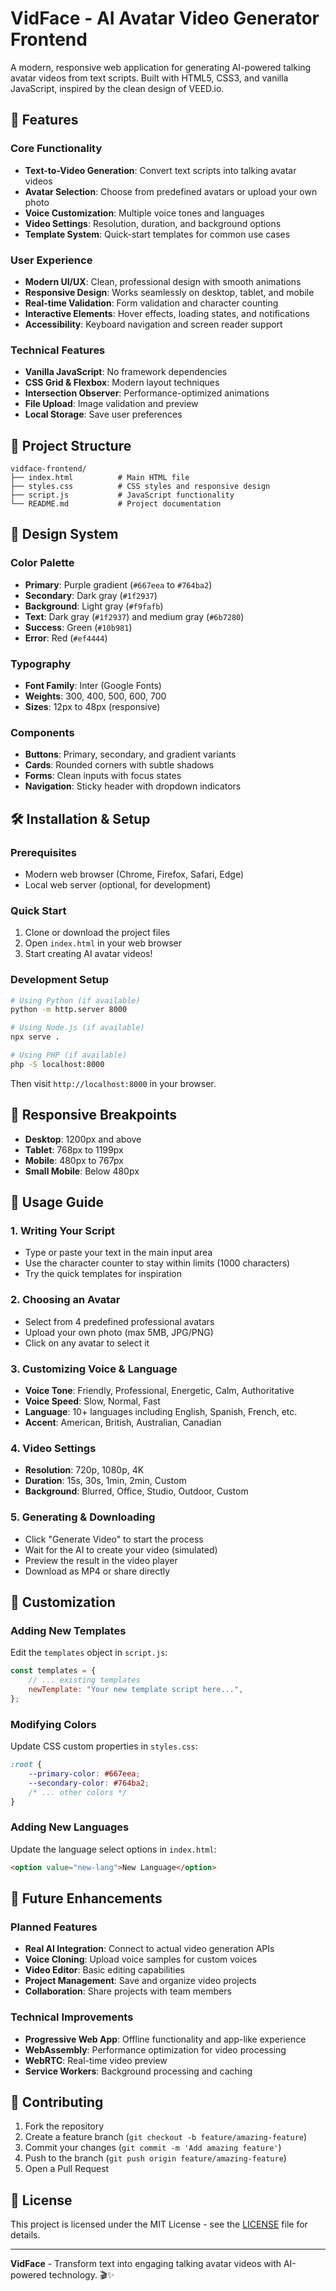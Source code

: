 # VidFace - AI Avatar Video Generator Frontend

A modern, responsive web application for generating AI-powered talking avatar videos from text scripts. Built with HTML5, CSS3, and vanilla JavaScript, inspired by the clean design of VEED.io.

## 🚀 Features

### Core Functionality
- **Text-to-Video Generation**: Convert text scripts into talking avatar videos
- **Avatar Selection**: Choose from predefined avatars or upload your own photo
- **Voice Customization**: Multiple voice tones and languages
- **Video Settings**: Resolution, duration, and background options
- **Template System**: Quick-start templates for common use cases

### User Experience
- **Modern UI/UX**: Clean, professional design with smooth animations
- **Responsive Design**: Works seamlessly on desktop, tablet, and mobile
- **Real-time Validation**: Form validation and character counting
- **Interactive Elements**: Hover effects, loading states, and notifications
- **Accessibility**: Keyboard navigation and screen reader support

### Technical Features
- **Vanilla JavaScript**: No framework dependencies
- **CSS Grid & Flexbox**: Modern layout techniques
- **Intersection Observer**: Performance-optimized animations
- **File Upload**: Image validation and preview
- **Local Storage**: Save user preferences

## 📁 Project Structure

```
vidface-frontend/
├── index.html          # Main HTML file
├── styles.css          # CSS styles and responsive design
├── script.js           # JavaScript functionality
└── README.md           # Project documentation
```

## 🎨 Design System

### Color Palette
- **Primary**: Purple gradient (`#667eea` to `#764ba2`)
- **Secondary**: Dark gray (`#1f2937`)
- **Background**: Light gray (`#f9fafb`)
- **Text**: Dark gray (`#1f2937`) and medium gray (`#6b7280`)
- **Success**: Green (`#10b981`)
- **Error**: Red (`#ef4444`)

### Typography
- **Font Family**: Inter (Google Fonts)
- **Weights**: 300, 400, 500, 600, 700
- **Sizes**: 12px to 48px (responsive)

### Components
- **Buttons**: Primary, secondary, and gradient variants
- **Cards**: Rounded corners with subtle shadows
- **Forms**: Clean inputs with focus states
- **Navigation**: Sticky header with dropdown indicators

## 🛠️ Installation & Setup

### Prerequisites
- Modern web browser (Chrome, Firefox, Safari, Edge)
- Local web server (optional, for development)

### Quick Start
1. Clone or download the project files
2. Open `index.html` in your web browser
3. Start creating AI avatar videos!

### Development Setup
```bash
# Using Python (if available)
python -m http.server 8000

# Using Node.js (if available)
npx serve .

# Using PHP (if available)
php -S localhost:8000
```

Then visit `http://localhost:8000` in your browser.

## 📱 Responsive Breakpoints

- **Desktop**: 1200px and above
- **Tablet**: 768px to 1199px
- **Mobile**: 480px to 767px
- **Small Mobile**: Below 480px

## 🎯 Usage Guide

### 1. Writing Your Script
- Type or paste your text in the main input area
- Use the character counter to stay within limits (1000 characters)
- Try the quick templates for inspiration

### 2. Choosing an Avatar
- Select from 4 predefined professional avatars
- Upload your own photo (max 5MB, JPG/PNG)
- Click on any avatar to select it

### 3. Customizing Voice & Language
- **Voice Tone**: Friendly, Professional, Energetic, Calm, Authoritative
- **Voice Speed**: Slow, Normal, Fast
- **Language**: 10+ languages including English, Spanish, French, etc.
- **Accent**: American, British, Australian, Canadian

### 4. Video Settings
- **Resolution**: 720p, 1080p, 4K
- **Duration**: 15s, 30s, 1min, 2min, Custom
- **Background**: Blurred, Office, Studio, Outdoor, Custom

### 5. Generating & Downloading
- Click "Generate Video" to start the process
- Wait for the AI to create your video (simulated)
- Preview the result in the video player
- Download as MP4 or share directly

## 🔧 Customization

### Adding New Templates
Edit the `templates` object in `script.js`:

```javascript
const templates = {
    // ... existing templates
    newTemplate: "Your new template script here...",
};
```

### Modifying Colors
Update CSS custom properties in `styles.css`:

```css
:root {
    --primary-color: #667eea;
    --secondary-color: #764ba2;
    /* ... other colors */
}
```

### Adding New Languages
Update the language select options in `index.html`:

```html
<option value="new-lang">New Language</option>
```

## 🚀 Future Enhancements

### Planned Features
- **Real AI Integration**: Connect to actual video generation APIs
- **Voice Cloning**: Upload voice samples for custom voices
- **Video Editor**: Basic editing capabilities
- **Project Management**: Save and organize video projects
- **Collaboration**: Share projects with team members

### Technical Improvements
- **Progressive Web App**: Offline functionality and app-like experience
- **WebAssembly**: Performance optimization for video processing
- **WebRTC**: Real-time video preview
- **Service Workers**: Background processing and caching

## 🤝 Contributing

1. Fork the repository
2. Create a feature branch (`git checkout -b feature/amazing-feature`)
3. Commit your changes (`git commit -m 'Add amazing feature'`)
4. Push to the branch (`git push origin feature/amazing-feature`)
5. Open a Pull Request

## 📄 License

This project is licensed under the MIT License - see the [LICENSE](LICENSE) file for details.


---

**VidFace** - Transform text into engaging talking avatar videos with AI-powered technology. 🎬✨ 